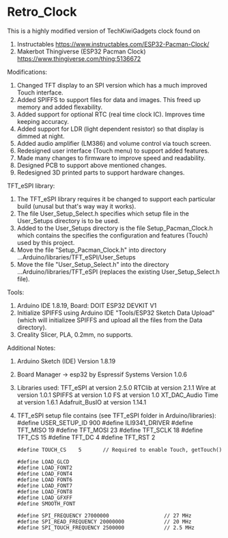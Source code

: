 # Retro_Clock
This is a highly modified version of TechKiwiGadgets clock found on 

1. Instructables     https://www.instructables.com/ESP32-Pacman-Clock/
2. Makerbot Thingiverse (ESP32 Pacman Clock)    https://www.thingiverse.com/thing:5136672

Modifications:
1. Changed TFT display to an SPI version which has a much improved Touch interface.
2. Added SPIFFS to support files for data and images. This freed up memory and added flexability.
3. Added support for optional RTC (real time clock IC). Improves time keeping accuracy.
4. Added support for LDR (light dependent resistor) so that display is dimmed at night.
5. Added audio amplifier (LM386) and volume control via touch screen.
6. Redesigned user interface (Touch menu) to support added features.
7. Made many changes to firmware to improve speed and readability. 
8. Designed PCB to support above mentioned changes.
9. Redesigned 3D printed parts to support hardware changes.

TFT_eSPI library:
1. The TFT_eSPI library requires it be changed to support each particular build (unusal but that's way way it works).
2. The file User_Setup_Select.h specifies which setup file in the User_Setups directory is to be used.
3. Added to the User_Setups directory is the file Setup_Pacman_Clock.h which contains the specifies the configuration and features (Touch) used by this project.
4. Move the file "Setup_Pacman_Clock.h" into directory   ...Arduino/libraries/TFT_eSPI/User_Setups
5. Move the file "User_Setup_Select.h" into the directory    ...Arduino/libraries/TFT_eSPI   (replaces the existing User_Setup_Select.h file). 

Tools:
1. Arduino IDE 1.8.19, Board: DOIT ESP32 DEVKIT V1
2. Initialize SPIFFS using Arduino IDE  "Tools/ESP32 Sketch Data Upload" (which will initializee SPIFFS and upload all the files from the Data directory).
3. Creality Slicer, PLA, 0.2mm, no supports.

Additional Notes:
1. 	Arduino Sketch (IDE) Version 1.8.19
2.	Board Manager -> esp32 by Espressif Systems Version 1.0.6
3.	Libraries used:
		TFT_eSPI at version 2.5.0
		RTClib at version 2.1.1
		Wire at version 1.0.1
		SPIFFS at version 1.0
		FS at version 1.0
		XT_DAC_Audio
		Time at version 1.6.1
		Adafruit_BusIO at version 1.14.1
4.	TFT_eSPI setup file contains (see TFT_eSPI folder in Arduino/libraries):
		#define USER_SETUP_ID 900
		#define ILI9341_DRIVER
		#define TFT_MISO	19
		#define TFT_MOSI	23
		#define TFT_SCLK	18
		#define TFT_CS		15
		#define TFT_DC		4
		#define TFT_RST		2

		#define TOUCH_CS	5		// Required to enable Touch, getTouch()

		#define LOAD_GLCD
		#define LOAD_FONT2
		#define LOAD_FONT4
		#define LOAD FONT6
		#define LOAD_FONT7
		#define LOAD_FONT8
		#define LOAD_GFXFF
		#define SMOOTH_FONT

		#define SPI_FREQUENCY 27000000					// 27 MHz
		#define SPI_READ_FREQUENCY 20000000				// 20 MHz
		#define SPI_TOUCH_FREQUENCY 2500000				// 2.5 MHz
	
